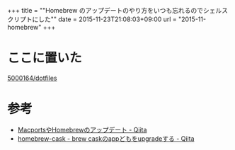 +++
title = ""Homebrew のアップデートのやり方をいつも忘れるのでシェルスクリプトにした""
date = 2015-11-23T21:08:03+09:00
url = "2015-11-homebrew"
+++

ここに置いた
===
[5000164/dotfiles](https://github.com/5000164/dotfiles)

参考
===
* [MacportsやHomebrewのアップデート - Qiita](http://qiita.com/NatsukiLab/items/7c5aed26a888fe725f71)
* [homebrew-cask - brew caskのappどもをupgradeする - Qiita](http://qiita.com/2k0ri/items/9fe8d33a72dbfb15fe6b)
